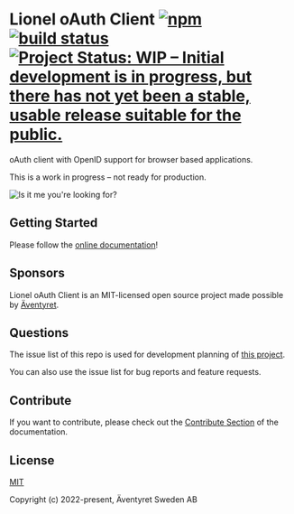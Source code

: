 # Lionel oAuth Client [![npm](https://img.shields.io/npm/v/lionel-oauth-client.svg)](https://www.npmjs.com/package/lionel-oauth-client) [![build status](https://github.com/Aventyret/lionel-oauth-client/actions/workflows/build-and-test.yml/badge.svg?branch=main)](https://github.com/Aventyret/lionel-oauth-client/actions/workflows/build-and-test.yml) [![Project Status: WIP – Initial development is in progress, but there has not yet been a stable, usable release suitable for the public.](https://www.repostatus.org/badges/latest/wip.svg)](https://www.repostatus.org/#wip)

oAuth client with OpenID support for browser based applications.

This is a work in progress – not ready for production.

![Is it me you're looking for?](https://media.giphy.com/gifsu/gxm312VgzIT0bqscGE/giphy-caption.gif?cid=6104955e9811310d7b291ac17538a1a6359b384c1200ad37&rid=giphy-caption.gif)

## Getting Started

Please follow the [online documentation](https://aventyret.github.io/lionel-oauth-client/)!

## Sponsors

Lionel oAuth Client is an MIT-licensed open source project made possible by [Äventyret](https://aventyret.com).

## Questions

The issue list of this repo is used for development planning of [this project](https://github.com/Aventyret/lionel-oauth-client/projects/1).

You can also use the issue list for bug reports and feature requests.

## Contribute

If you want to contribute, please check out the [Contribute Section](https://aventyret.github.io/lionel-oauth-client/guide/contributing.html) of the documentation.

## License

[MIT](https://opensource.org/licenses/MIT)

Copyright (c) 2022-present, Äventyret Sweden AB
